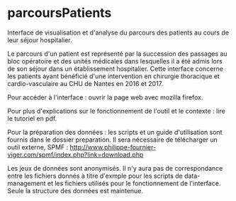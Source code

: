 # parcoursPatients

Interface de visualisation et d'analyse du parcours des patients au cours de leur séjour hospitalier.

Le parcours d'un patient est représenté par la succession  des passages au bloc opératoire et des unités médicales dans lesquelles il a été admis lors de son séjour dans un établissement hospitalier.
Cette interface concerne les patients ayant bénéficié d'une intervention en chirurgie thoracique et cardio-vasculaire au CHU de Nantes en 2016 et 2017.


Pour accéder à l'interface : ouvrir la page web avec mozilla firefox.

Pour plus d'explications sur le fonctionnement de l'outil et le contexte : lire le tutoriel en pdf.

Pour la préparation des données : les scripts et un guide d'utilisation sont fournis dans le dossier preparation. Il sera nécessaire de télécharger un outil externe, SPMF : http://www.philippe-fournier-viger.com/spmf/index.php?link=download.php


Les jeux de données sont anonymisés. Il n'y aura pas de correspondance entre les fichiers donnés à titre d'exmple pour les scripts de data-management et les fichiers utilisés pour le fonctionnement de l'interface. Seule la structure des données est maintenue.
